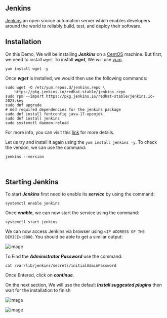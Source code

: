 ## Jenkins

[Jenkins](https://www.jenkins.io/) an open source automation server which enables developers around the world to reliably build, test, and deploy their software.
<br>

## Installation

On this Demo, We will be installing ***Jenkins*** on a [CentOS](https://www.centos.org/) machine. But first, we need to install ```wget```. To install ***wget***, We will use [yum](https://access.redhat.com/solutions/9934).

```
yum install wget -y
```

Once ***wget*** is installed, we would then use the following commands:

```
sudo wget -O /etc/yum.repos.d/jenkins.repo \
    https://pkg.jenkins.io/redhat-stable/jenkins.repo
sudo rpm --import https://pkg.jenkins.io/redhat-stable/jenkins.io-2023.key
sudo dnf upgrade
# Add required dependencies for the jenkins package
sudo dnf install fontconfig java-17-openjdk
sudo dnf install jenkins
sudo systemctl daemon-reload
```

For more info, you can visit this [link](https://www.jenkins.io/doc/book/installing/linux/#fedora) for more details.

Let us try and install it again  using the ```yum install jenkins -y```. To check the version, we can use the command:

```
jenkins --version
```
<br>

## Starting Jenkins

To start ***Jenkins*** first need to enable its ***service*** by using the command:

```
systemctl enable jenkins
```

Once ***enable***, we can now start the service using the command:

```
systemctl start jenkins
```

We can now access Jenkins via browser using ```<IP ADDRESS OF THE DEVICE>:8080```. You should be able to get a similar output:

![image](https://github.com/user-attachments/assets/f0bc46e3-49d8-4df5-adac-20b7c5d5afd2)

To Find the ***Administrator Password*** use the command:

```
cat /var/lib/jenkins/secrets/initialAdminPassword
```

Once Entered, click on ***continue***.

On the next section, We will use the default ***Install suggested plugins*** then wait for the installation to finish

![image](https://github.com/user-attachments/assets/ce9a0398-b4cc-43f3-acbf-bcfc1f945ed6)
<br>

![image](https://github.com/user-attachments/assets/e485a7a2-a55e-4bd2-a500-00e430495297)










